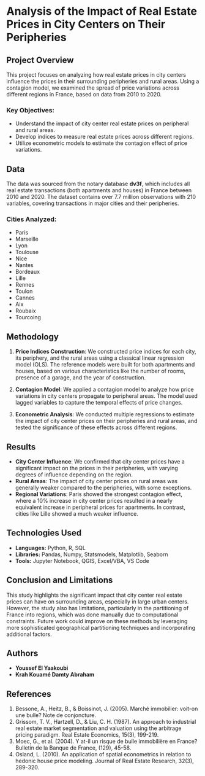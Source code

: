 # Analysis of the Impact of Real Estate Prices in City Centers on Their Peripheries

## Project Overview
This project focuses on analyzing how real estate prices in city centers influence the prices in their surrounding peripheries and rural areas. Using a contagion model, we examined the spread of price variations across different regions in France, based on data from 2010 to 2020.

### Key Objectives:
- Understand the impact of city center real estate prices on peripheral and rural areas.
- Develop indices to measure real estate prices across different regions.
- Utilize econometric models to estimate the contagion effect of price variations.

## Data
The data was sourced from the notary database **dv3f**, which includes all real estate transactions (both apartments and houses) in France between 2010 and 2020. The dataset contains over 7.7 million observations with 210 variables, covering transactions in major cities and their peripheries.

### Cities Analyzed:
- Paris
- Marseille
- Lyon
- Toulouse
- Nice
- Nantes
- Bordeaux
- Lille
- Rennes
- Toulon
- Cannes
- Aix
- Roubaix
- Tourcoing

## Methodology
1. **Price Indices Construction**: We constructed price indices for each city, its periphery, and the rural areas using a classical linear regression model (OLS). The reference models were built for both apartments and houses, based on various characteristics like the number of rooms, presence of a garage, and the year of construction.

2. **Contagion Model**: We applied a contagion model to analyze how price variations in city centers propagate to peripheral areas. The model used lagged variables to capture the temporal effects of price changes.

3. **Econometric Analysis**: We conducted multiple regressions to estimate the impact of city center prices on their peripheries and rural areas, and tested the significance of these effects across different regions.

## Results
- **City Center Influence**: We confirmed that city center prices have a significant impact on the prices in their peripheries, with varying degrees of influence depending on the region.
- **Rural Areas**: The impact of city center prices on rural areas was generally weaker compared to the peripheries, with some exceptions.
- **Regional Variations**: Paris showed the strongest contagion effect, where a 10% increase in city center prices resulted in a nearly equivalent increase in peripheral prices for apartments. In contrast, cities like Lille showed a much weaker influence.

## Technologies Used
- **Languages:** Python, R, SQL
- **Libraries:** Pandas, Numpy, Statsmodels, Matplotlib, Seaborn
- **Tools:** Jupyter Notebook, QGIS, Excel/VBA, VS Code

## Conclusion and Limitations
This study highlights the significant impact that city center real estate prices can have on surrounding areas, especially in large urban centers. However, the study also has limitations, particularly in the partitioning of France into regions, which was done manually due to computational constraints. Future work could improve on these methods by leveraging more sophisticated geographical partitioning techniques and incorporating additional factors.

## Authors
- **Youssef El Yaakoubi**
- **Krah Kouamé Damty Abraham**

## References
1. Bessone, A., Heitz, B., & Boissinot, J. (2005). Marché immobilier: voit-on une bulle? Note de conjoncture.
2. Grissom, T. V., Hartzell, D., & Liu, C. H. (1987). An approach to industrial real estate market segmentation and valuation using the arbitrage pricing paradigm. Real Estate Economics, 15(3), 199-219.
3. Moec, G., et al. (2004). Y at-il un risque de bulle immobilière en France? Bulletin de la Banque de France, (129), 45-58.
4. Osland, L. (2010). An application of spatial econometrics in relation to hedonic house price modeling. Journal of Real Estate Research, 32(3), 289-320.

